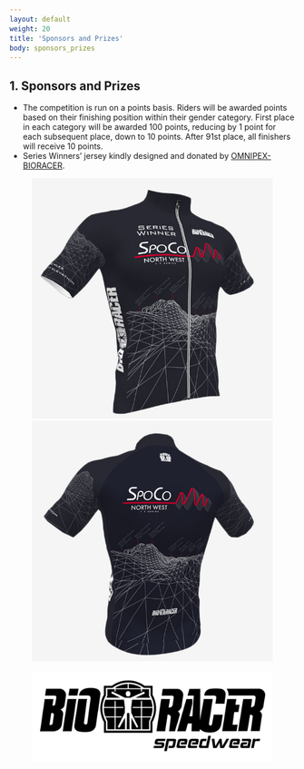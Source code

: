 ```yaml
---
layout: default
weight: 20
title: 'Sponsors and Prizes'
body: sponsors_prizes
---
```


## 1. Sponsors and Prizes

<ul class="text__list">
	<li class="text__item">The competition is run on a points basis. Riders will be awarded points based on their finishing position within their gender category. First place in each category will be awarded 100 points, reducing by 1 point for each subsequent place, down to 10 points. After 91st place, all finishers will receive 10 points.</li>
	<li class="text__item">Series Winners&rsquo; jersey kindly designed and donated by <a href="http://www.onimpex.co.uk/"><span class="nowrap">OMNIPEX-BIORACER</span></a>.</li>
</ul>

<figure class="fig">
	<picture class="fig__picture">
		<img class="fig__img" src="../img/prizes/SpoCo-NW-jersey-front.jpg" alt="SpoCo NW jersey (front)" />
	</picture>
	<picture class="fig__picture">
		<img class="fig__img" src="../img/prizes/SpoCo-NW-jersey-back.jpg" alt="SpoCo NW jersey (back)" />
	</picture>
</figure>

<figure class="fig fig--alt">
	<a href="http://www.onimpex.co.uk/"><img class="fig__img" src="../img/bioracer-barrier-bw.svg" data-fallback="../img/bioracer-barrier-bw.png" alt="Bioracer logo" /></a>
</figure>





